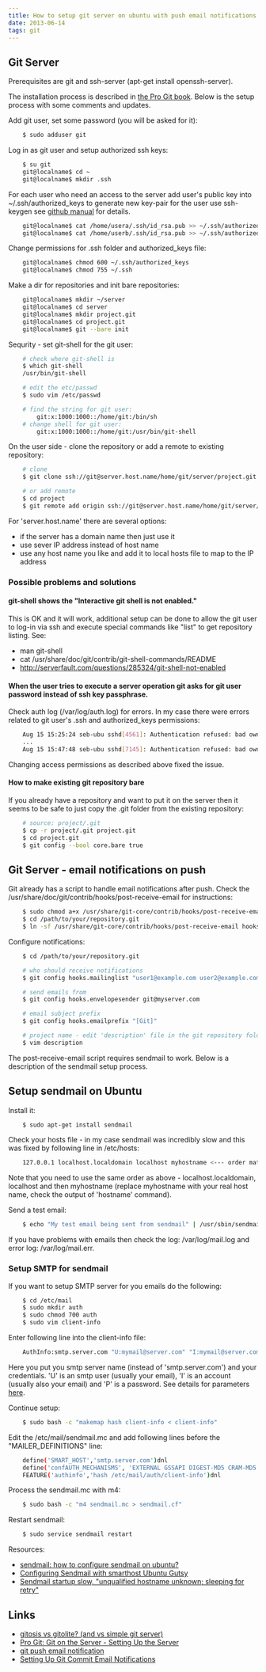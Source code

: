 ```yaml
---
title: How to setup git server on ubuntu with push email notifications
date: 2013-06-14
tags: git
---
```


Git Server
--------------------------------------------
Prerequisites are git and ssh-server (apt-get install openssh-server).

The installation process is described in [the Pro Git book](http://git-scm.com/book/en/Git-on-the-Server-Setting-Up-the-Server).
Below is the setup process with some comments and updates.

<!-- more -->
Add git user, set some password (you will be asked for it):

```bash
    $ sudo adduser git
```

Log in as git user and setup authorized ssh keys:

```bash
    $ su git
    git@localname$ cd ~
    git@localname$ mkdir .ssh
```

For each user who need an access to the server add user's public key into ~/.ssh/authorized_keys
to generate new key-pair for the user use ssh-keygen see [github manual](https://help.github.com/articles/generating-ssh-keys) for details.

```bash
    git@localname$ cat /home/usera/.ssh/id_rsa.pub >> ~/.ssh/authorized_keys
    git@localname$ cat /home/userb/.ssh/id_rsa.pub >> ~/.ssh/authorized_keys
```

Change permissions for .ssh folder and authorized_keys file:

```bash
    git@localname$ chmod 600 ~/.ssh/authorized_keys
    git@localname$ chmod 755 ~/.ssh
```

Make a dir for repositories and init bare repositories:

```bash
    git@localname$ mkdir ~/server
    git@localname$ cd server
    git@localname$ mkdir project.git
    git@localname$ cd project.git
    git@localname$ git --bare init
```

Sequrity - set git-shell for the git user:

```bash
    # check where git-shell is
    $ which git-shell
    /usr/bin/git-shell

    # edit the etc/passwd
    $ sudo vim /etc/passwd

    # find the string for git user:
        git:x:1000:1000::/home/git:/bin/sh
    # change shell for git user:
        git:x:1000:1000::/home/git:/usr/bin/git-shell
```

On the user side - clone the repository or add a remote to existing repository:

```bash
    # clone
    $ git clone ssh://git@server.host.name/home/git/server/project.git

    # or add remote
    $ cd project
    $ git remote add origin ssh://git@server.host.name/home/git/server/project.git
```

For 'server.host.name' there are several options:
* if the server has a domain name then just use it
* use sever IP address instead of host name
* use any host name you like and add it to local hosts file to map to the IP address

### Possible problems and solutions

#### git-shell shows the "Interactive git shell is not enabled."

This is OK and it will work, additional setup can be done to allow the git user to log-in via ssh
and execute special commands like "list" to get repository listing.
See:
* man git-shell
* cat /usr/share/doc/git/contrib/git-shell-commands/README
* http://serverfault.com/questions/285324/git-shell-not-enabled

#### When the user tries to execute a server operation git asks for git user password instead of ssh key passphrase.

Check auth log (/var/log/auth.log) for errors.
In my case there were errors related to git user's .ssh and authorized_keys permissions:

```bash
    Aug 15 15:25:24 seb-ubu sshd[4561]: Authentication refused: bad ownership or modes for file /home/git/.ssh/authorized_keys
    ...
    Aug 15 15:47:48 seb-ubu sshd[7145]: Authentication refused: bad ownership or modes for directory /home/git/.ssh
```

Changing access permissions as described above fixed the issue.

#### How to make existing git repository bare

If you already have a repository and want to put it on the server then it seems to be safe to just
copy the .git folder from the existing repository:

```bash
    # source: project/.git
    $ cp -r project/.git project.git
    $ cd project.git
    $ git config --bool core.bare true
```

Git Server - email notifications on push
--------------------------------------------

Git already has a script to handle email notifications after push.
Check the /usr/share/doc/git/contrib/hooks/post-receive-email for instructions:

```bash
    $ sudo chmod a+x /usr/share/git-core/contrib/hooks/post-receive-email
    $ cd /path/to/your/repository.git
    $ ln -sf /usr/share/git-core/contrib/hooks/post-receive-email hooks/post-receive
```

Configure notifications:

```bash
    $ cd /path/to/your/repository.git

    # who should receive notifications
    $ git config hooks.mailinglist "user1@example.com user2@example.com"

    # send emails from
    $ git config hooks.envelopesender git@myserver.com

    # email subject prefix
    $ git config hooks.emailprefix "[Git]"

    # project name - edit 'description' file in the git repository folder
    $ vim description
```

The post-receive-email script requires sendmail to work.
Below is a description of the sendmail setup process.

Setup sendmail on Ubuntu
--------------------------------------------

Install it:
```bash
    $ sudo apt-get install sendmail
```

Check your hosts file - in my case sendmail was incredibly slow and this was fixed by following
line in /etc/hosts:

```bash
    127.0.0.1 localhost.localdomain localhost myhostname <--- order matters!!!
```

Note that you need to use the same order as above - localhost.localdomain, localhost and then
myhostname (replace myhostname with your real host name, check the output of 'hostname' command).

Send a test email:

```bash
    $ echo "My test email being sent from sendmail" | /usr/sbin/sendmail myemail@domain.com
```

If you have problems with emails then check the log: /var/log/mail.log and error log: /var/log/mail.err.

### Setup SMTP for sendmail

If you want to setup SMTP server for you emails do the following:

```bash
    $ cd /etc/mail
    $ sudo mkdir auth
    $ sudo chmod 700 auth
    $ sudo vim client-info
```

Enter following line into the client-info file:

```bash
    AuthInfo:smtp.server.com "U:mymail@server.com" "I:mymail@server.com" "P:mypassword"
```

Here you put you smtp server name (instead of 'smtp.server.com') and your credentials.
'U' is an smtp user (usually your email), 'I' is an account (usually also your email) and 'P' is a password.
See details for parameters [here](http://www.scalix.com/wiki/index.php?title=Configuring_Sendmail_with_smarthost_Ubuntu_Gutsy).

Continue setup:

```bash
    $ sudo bash -c "makemap hash client-info < client-info"
```

Edit the /etc/mail/sendmail.mc and add following lines before the "MAILER_DEFINITIONS" line:

```bash
    define('SMART_HOST','smtp.server.com')dnl
    define('confAUTH_MECHANISMS', 'EXTERNAL GSSAPI DIGEST-MD5 CRAM-MD5 LOGIN PLAIN')dnl
    FEATURE('authinfo','hash /etc/mail/auth/client-info')dnl
```

Process the sendmail.mc with m4:

```bash
    $ sudo bash -c "m4 sendmail.mc > sendmail.cf"
```

Restart sendmail:

```bash
    $ sudo service sendmail restart
```

Resources:

* [sendmail: how to configure sendmail on ubuntu?](http://stackoverflow.com/questions/10359437/sendmail-how-to-configure-sendmail-on-ubuntu)
* [Configuring Sendmail with smarthost Ubuntu Gutsy](http://www.scalix.com/wiki/index.php?title=Configuring_Sendmail_with_smarthost_Ubuntu_Gutsy)
* [Sendmail startup slow, "unqualified hostname unknown; sleeping for retry"](http://forums.fedoraforum.org/archive/index.php/t-85365.html)

Links
--------------------------------------------
* [gitosis vs gitolite? (and vs simple git server)](http://stackoverflow.com/questions/10888300/gitosis-vs-gitolite)
* [Pro Git: Git on the Server - Setting Up the Server](http://git-scm.com/book/en/Git-on-the-Server-Setting-Up-the-Server)
* [git push email notification](http://stackoverflow.com/questions/552360/git-push-email-notification)
* [Setting Up Git Commit Email Notifications](http://www.fclose.com/tutorial/1473/setting-up-git-commit-email-notification/)
